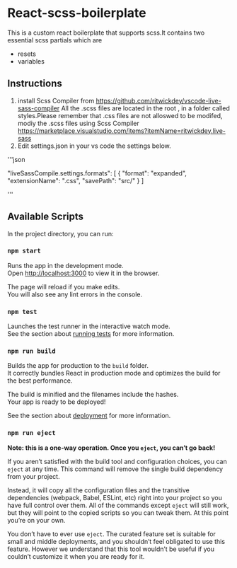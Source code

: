 # React-scss-boilerplate 

This is a custom react boilerplate that supports scss.It contains two essential scss partials which are 

- resets
- variables


## Instructions

1. install Scss Compiler from https://github.com/ritwickdey/vscode-live-sass-compiler
All the .scss files are located in the root , in a folder called styles.Please remember that .css files are not alloswed to be modifed, modiy the .scss files using Scss Compiler https://marketplace.visualstudio.com/items?itemName=ritwickdey.live-sass
2. Edit settings.json in your vs code the settings below.

'''json

  "liveSassCompile.settings.formats": [
    {
      "format": "expanded",
      "extensionName": ".css",
      "savePath": "src/"
    }
  ]

'''

## Available Scripts

In the project directory, you can run:

### `npm start`

Runs the app in the development mode.<br />
Open [http://localhost:3000](http://localhost:3000) to view it in the browser.

The page will reload if you make edits.<br />
You will also see any lint errors in the console.

### `npm test`

Launches the test runner in the interactive watch mode.<br />
See the section about [running tests](https://facebook.github.io/create-react-app/docs/running-tests) for more information.

### `npm run build`

Builds the app for production to the `build` folder.<br />
It correctly bundles React in production mode and optimizes the build for the best performance.

The build is minified and the filenames include the hashes.<br />
Your app is ready to be deployed!

See the section about [deployment](https://facebook.github.io/create-react-app/docs/deployment) for more information.

### `npm run eject`

**Note: this is a one-way operation. Once you `eject`, you can’t go back!**

If you aren’t satisfied with the build tool and configuration choices, you can `eject` at any time. This command will remove the single build dependency from your project.

Instead, it will copy all the configuration files and the transitive dependencies (webpack, Babel, ESLint, etc) right into your project so you have full control over them. All of the commands except `eject` will still work, but they will point to the copied scripts so you can tweak them. At this point you’re on your own.

You don’t have to ever use `eject`. The curated feature set is suitable for small and middle deployments, and you shouldn’t feel obligated to use this feature. However we understand that this tool wouldn’t be useful if you couldn’t customize it when you are ready for it.
